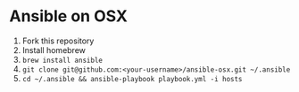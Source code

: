 # Ansible on OSX

1. Fork this repository
2. Install homebrew
3. `brew install ansible`
4. `git clone git@github.com:<your-username>/ansible-osx.git ~/.ansible`
5. `cd ~/.ansible && ansible-playbook playbook.yml -i hosts`
